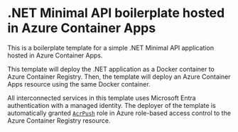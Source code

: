 # .NET Minimal API boilerplate hosted in Azure Container Apps

This is a boilerplate template for a simple .NET Minimal API application hosted in Azure Container Apps.

This template will deploy the .NET application as a Docker container to Azure Container Registry. Then, the template will deploy an Azure Container Apps resource using the same Docker container.

All interconnected services in this template uses Microsoft Entra authentication with a managed identity. The deployer of the template is automatically granted [`AcrPush`](https://learn.microsoft.com/azure/role-based-access-control/built-in-roles/containers#acrpush) role in Azure role-based access control to the Azure Container Registry resource.

